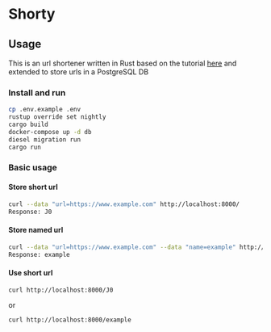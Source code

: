 # Shorty

## Usage
This is an url shortener written in Rust based on the tutorial 
[here](https://matthias-endler.de/2017/rust-url-shortener/) 
and extended to store urls in a PostgreSQL DB
### Install and run
```bash
cp .env.example .env
rustup override set nightly
cargo build
docker-compose up -d db
diesel migration run
cargo run
```

### Basic usage

#### Store short url
``` bash
curl --data "url=https://www.example.com" http://localhost:8000/
Response: J0
```

#### Store named url
```bash
curl --data "url=https://www.example.com" --data "name=example" http://localhost:8000/named
Response: example
```

#### Use short url
```bash 
curl http://localhost:8000/J0
```
or
```bash 
curl http://localhost:8000/example
```
